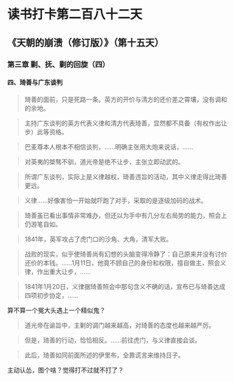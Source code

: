 读书打卡第二百八十二天
===

《天朝的崩溃（修订版）》（第十五天）
---

### 第三章 剿、抚、剿的回旋（四）

#### 四、琦善与广东谈判

> 琦善的面前，只是死路一条。英方的开价与清方的还价差之霄壤，没有调和的余地。

> 主持广东谈判的英方代表义律和清方代表琦善，显然都不具备（有权作出让步）此等资格。

> 巴麦尊本人根本不相信谈判，……明确主张用大炮来说话，……

> 对英夷的桀骜不驯，道光帝是绝不让步，主张立即动武的。

> 所谓广东谈判，实际上是义律越权，琦善违旨的活动，其中义律走得比琦善更远。

> 义律……好像害怕一开始就吓跑了对手，采取的是逐级加码的战术。

> 琦善虽已看出事情非常难办，但还以为手中有几分左右局势的能力，照会上仍游笔自如。

> 1841年，英军攻占了虎门口的沙角、大角，清军大败。

> 战败的现实，似乎使琦善尚有幻想的头脑变得冷静了：自己原来并没有讨价还价的本钱。……1月11日，他竟不顾自己的身份和权限，擅自做主，照会义律，作出重大让步，……

> 1841年1月20日，义律据琦善照会中那句含义不确的话，宣布已与琦善达成四项初步协定，……

算不算一个冤大头遇上一个精似鬼？

> 道光帝在谕旨中，主剿的调门越来越高，对琦善的态度也越来越严厉。

> 但是，琦善的行动，恰恰相反。……前往虎门，与义律直接会谈。

> 此后，琦善如同前面所述的伊里布，全靠谎言来维持日子。

主动认怂，图个啥？觉得打不过就不打了？